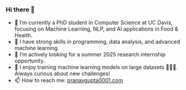 ### Hi there 👋

- 🌱 I’m currently a PhD student in Computer Science at UC Davis, focusing on Machine Learning, NLP, and AI applications in Food & Health.
- 🤔 I have strong skills in programming, data analysis, and advanced machine learning.
- 👯 I’m actively looking for a summer 2025 research internship opportunity.
- 💬 I enjoy training machine learning models on large datasets 🧠🤖💥. Always curious about new challenges!
- 📫 How to reach me: [pranavgupta0001.com](http://pranavgupta0001.com)
